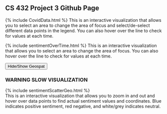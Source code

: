 ## CS 432 Project 3 Github Page

{% include CovidData.html %}
This is an interactive visualization that allows you to select an area to change the area of focus and select/de-select different data points in the legend. You can also hover over the line to check for values at each time.

{% include sentimentOverTime.html %}
This is an interactive visualization that allows you to select an area to change the area of focus. You can also hover over the line to check for values at each time.

<button onclick="func()">Hide/Show Geospat</button>
### WARNING SLOW VISUALIZATION

<div id="geoSpat">
  {% include sentimentScatterGeo.html %}
</div>
This is an interactive visualization that allows you to zoom in and out and hover over data points to find actual sentiment values and coordinates. Blue indicates positive sentiment, red negative, and white/grey indicates neutral.

<script>
function func() {
  var x = document.getElementById("geoSpat");
  if (x.style.display === "none") {
    x.style.display = "block";
  } else {
    x.style.display = "none";
  }
}
</script>
